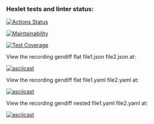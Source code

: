 ### Hexlet tests and linter status:
[![Actions Status](https://github.com/PetrLomaev/frontend-project-46/actions/workflows/hexlet-check.yml/badge.svg)](https://github.com/PetrLomaev/frontend-project-46/actions)


[![Maintainability](https://api.codeclimate.com/v1/badges/313c723c915c787826eb/maintainability)](https://codeclimate.com/github/PetrLomaev/frontend-project-46/maintainability)


[![Test Coverage](https://api.codeclimate.com/v1/badges/313c723c915c787826eb/test_coverage)](https://codeclimate.com/github/PetrLomaev/frontend-project-46/test_coverage)


View the recording gendiff flat file1.json file2.json at:

[![asciicast](https://asciinema.org/a/624803.svg)](https://asciinema.org/a/624803)


View the recording gendiff flat file1.yaml file2.yaml at:

[![asciicast](https://asciinema.org/a/625742.svg)](https://asciinema.org/a/625742)


View the recording gendiff nested file1.yaml file2.yaml at:

[![asciicast](https://asciinema.org/a/627007.svg)](https://asciinema.org/a/627007)

